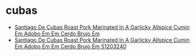 # cubas

 * [Santiago De Cubas Roast Pork Marinated In A Garlicky Allspice Cumin Em Adobo Em Em Cerdo Brujo Em](../../index/s/santiago-de-cubas-roast-pork-marinated-in-a-garlicky-allspice-cumin-em-adobo-em-em-cerdo-brujo-em-51203240.json)
 * [Santiago De Cubas Roast Pork Marinated In A Garlicky Allspice Cumin Em Adobo Em Em Cerdo Brujo Em 51203240](../../index/s/santiago-de-cubas-roast-pork-marinated-in-a-garlicky-allspice-cumin-em-adobo-em-em-cerdo-brujo-em-51203240.json)
